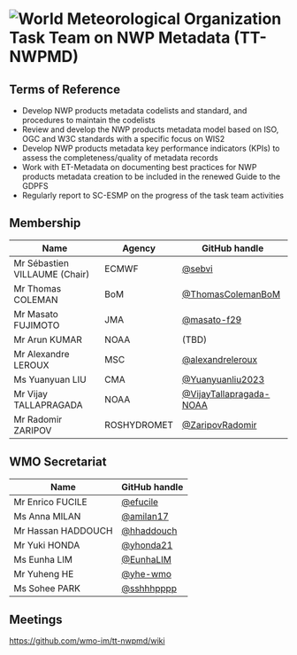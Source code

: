 # ![World Meteorological Organization](https://community.wmo.int/themes/wmo/logo.png) Task Team on NWP Metadata (TT-NWPMD)

## Terms of Reference
* Develop NWP products metadata codelists and standard, and procedures to maintain the codelists
* Review and develop the NWP products metadata model based on ISO, OGC and W3C standards with a specific focus on WIS2
* Develop NWP products metadata key performance indicators (KPIs) to assess the completeness/quality of metadata records
* Work with ET-Metadata on documenting best practices for NWP products metadata creation to be included in the renewed Guide to the GDPFS
* Regularly report to SC-ESMP on the progress of the task team activities

## Membership

|Name | Agency | GitHub handle |
|---|---|---|
|Mr Sébastien VILLAUME (Chair)|ECMWF|[@sebvi](https://github.com/sebvi)
|Mr Thomas COLEMAN|BoM|[@ThomasColemanBoM](https://github.com/ThomasColemanBoM)
|Mr Masato FUJIMOTO|JMA|[@masato-f29](https://github.com/masato-f29)
|Mr Arun KUMAR|NOAA|(TBD)
|Mr Alexandre LEROUX|MSC|[@alexandreleroux](https://github.com/alexandreleroux)
|Ms Yuanyuan LIU|CMA|[@Yuanyuanliu2023](https://github.com/Yuanyuanliu2023)
|Mr Vijay TALLAPRAGADA|NOAA|[@VijayTallapragada-NOAA](https://github.com/VijayTallapragada-NOAA)
|Mr Radomir ZARIPOV|ROSHYDROMET|[@ZaripovRadomir](https://github.com/ZaripovRadomir)

## WMO Secretariat

|Name |GitHub handle |
|---|---|
|Mr Enrico FUCILE|[@efucile](https://github.com/efucile)
|Ms Anna MILAN|[@amilan17](https://github.com/amilan17)
|Mr Hassan HADDOUCH|[@hhaddouch](https://github.com/hhaddouch)
|Mr Yuki HONDA|[@yhonda21](https://github.com/yhonda21)
|Ms Eunha LIM|[@EunhaLIM](https://github.com/EunhaLIM)
|Mr Yuheng HE|[@yhe-wmo](https://github.com/yhe-wmo)
|Ms Sohee PARK|[@sshhhpppp](https://github.com/sshhhpppp)

## Meetings
https://github.com/wmo-im/tt-nwpmd/wiki

